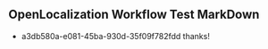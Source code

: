 ## OpenLocalization Workflow Test MarkDown
* a3db580a-e081-45ba-930d-35f09f782fdd thanks!

<!--HONumber=Jul16_HO3-->


